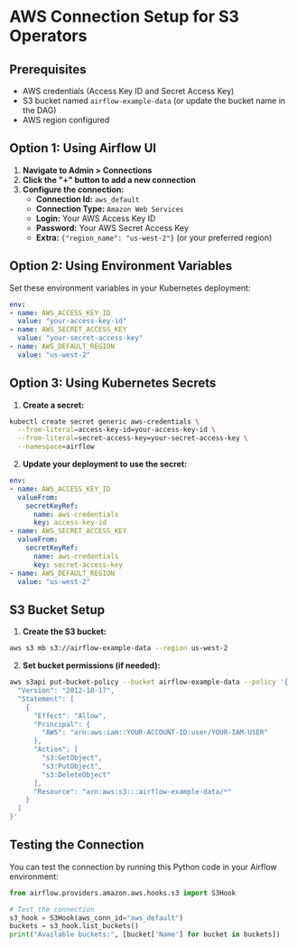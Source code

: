 # AWS Connection Setup for S3 Operators

## Prerequisites
- AWS credentials (Access Key ID and Secret Access Key)
- S3 bucket named `airflow-example-data` (or update the bucket name in the DAG)
- AWS region configured

## Option 1: Using Airflow UI

1. **Navigate to Admin > Connections**
2. **Click the "+" button to add a new connection**
3. **Configure the connection:**
   - **Connection Id:** `aws_default`
   - **Connection Type:** `Amazon Web Services`
   - **Login:** Your AWS Access Key ID
   - **Password:** Your AWS Secret Access Key
   - **Extra:** `{"region_name": "us-west-2"}` (or your preferred region)

## Option 2: Using Environment Variables

Set these environment variables in your Kubernetes deployment:

```yaml
env:
- name: AWS_ACCESS_KEY_ID
  value: "your-access-key-id"
- name: AWS_SECRET_ACCESS_KEY
  value: "your-secret-access-key"
- name: AWS_DEFAULT_REGION
  value: "us-west-2"
```

## Option 3: Using Kubernetes Secrets

1. **Create a secret:**
```bash
kubectl create secret generic aws-credentials \
  --from-literal=access-key-id=your-access-key-id \
  --from-literal=secret-access-key=your-secret-access-key \
  --namespace=airflow
```

2. **Update your deployment to use the secret:**
```yaml
env:
- name: AWS_ACCESS_KEY_ID
  valueFrom:
    secretKeyRef:
      name: aws-credentials
      key: access-key-id
- name: AWS_SECRET_ACCESS_KEY
  valueFrom:
    secretKeyRef:
      name: aws-credentials
      key: secret-access-key
- name: AWS_DEFAULT_REGION
  value: "us-west-2"
```

## S3 Bucket Setup

1. **Create the S3 bucket:**
```bash
aws s3 mb s3://airflow-example-data --region us-west-2
```

2. **Set bucket permissions (if needed):**
```bash
aws s3api put-bucket-policy --bucket airflow-example-data --policy '{
  "Version": "2012-10-17",
  "Statement": [
    {
      "Effect": "Allow",
      "Principal": {
        "AWS": "arn:aws:iam::YOUR-ACCOUNT-ID:user/YOUR-IAM-USER"
      },
      "Action": [
        "s3:GetObject",
        "s3:PutObject",
        "s3:DeleteObject"
      ],
      "Resource": "arn:aws:s3:::airflow-example-data/*"
    }
  ]
}'
```

## Testing the Connection

You can test the connection by running this Python code in your Airflow environment:

```python
from airflow.providers.amazon.aws.hooks.s3 import S3Hook

# Test the connection
s3_hook = S3Hook(aws_conn_id="aws_default")
buckets = s3_hook.list_buckets()
print("Available buckets:", [bucket['Name'] for bucket in buckets])
```
